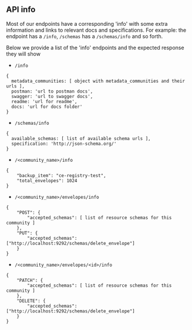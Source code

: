 ## API info

Most of our endpoints have a corresponding 'info' with some extra information
and links to relevant docs and specifications.
For example: the endpoint has a `/info`, `/schemas` has a `/schemas/info` and so forth.

Below we provide a list of the 'info' endpoints and the expected response they will show

- `/info`

```
{
  metadata_communities: [ object with metadata_communities and their urls ],
  postman: 'url to postman docs',
  swagger: 'url to swagger docs',
  readme: 'url for readme',
  docs: 'url for docs folder'
}
```

- `/schemas/info`

```
{
  available_schemas: [ list of available schema urls ],
  specification: 'http://json-schema.org/'
}
```

- `/<community_name>/info`

```
{
    "backup_item": "ce-registry-test",
    "total_envelopes": 1024
}
```

- `/<community_name>/envelopes/info`

```
{
    "POST": {
        "accepted_schemas": [ list of resource schemas for this community ]
    },
    "PUT": {
        "accepted_schemas": ["http://localhost:9292/schemas/delete_envelope"]
    }
}
```

- `/<community_name>/envelopes/<id>/info`

```
{
    "PATCH": {
        "accepted_schemas": [ list of resource schemas for this community ]
    },
    "DELETE": {
        "accepted_schemas": ["http://localhost:9292/schemas/delete_envelope"]
    }
}
```
